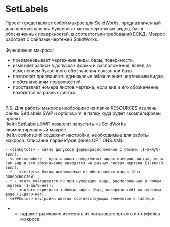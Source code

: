 # SetLabels
 Проект представляет собой макрос для SolidWorks, предназначенный для переназначения буквенных меток чертежных видов, баз и обозначенных поверхностей, в соответствии требований ЕСКД.
 Макрос работает с файлами чертежей SolidWorks.
 <br><br>
 Функционал макроса:
- преименовывает чертежные виды, базы, поверхности.
- изменяет записи в допусках формы и расположения, вслед за изменением буквенного обозначения связанной базы.
- позволяет присваивать одинаковые обозначения  чертежным видам, и обозначениям поверхностей. 
- проставляет номера листов чертежа, если вид и его обозначение находятся на разных листах.
<br>
 P.S. Для работы макроса необходимо из папки RESOURCES извлечь файлы SetLabels.SWP и options.xml в папку куда будет скомпилирован проект.
 <br>
 Файл SetLabels.SWP позволит запустить из SolidWorks скомпилированный макрос.
 <br>
 Файл options.xml содержит настройки, необходимые для работы макроса.
Описание параметров файла OPTIONS.XML:

    - <linkgtols> - cвязь допусков формы/расположения с базами (1-вкл/0-выкл);
    - <sheetsnumber> - простановка начертежных видах номеров листов, если сам вид и его обозначение находятся на разных листах чертежа (1-вкл/0-выкл);
    - * - <letters> буквы исключаемые из обозначения видов (баз, поверхностей) ;
    - * - <out> учитываются ли при нумерации виды, расположенные з полем чертежа (1-да/0-нет);
    - * - <color> отрисовка таблицы видов (баз, поверхностей) на цветном фоне (1-да/0-нет);
    - <###Color> настройки цветов соответствующих элементов в таблице.

* - параметры можно изменять из пользовательского интерфейса макроса. 